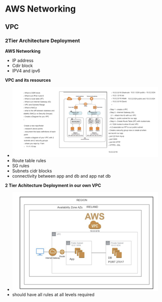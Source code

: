 # AWS Networking 
## VPC
### 2Tier Architecture Deployment


**AWS Networking**
- IP address
- Cdir block
- IPV4 and ipv6


**VPC and its resources**
- ![](images/vpc_1.png)
- Route table rules
- SG rules
- Subnets cidr blocks
- connectivity between app and db and app nat db


**2 Tier Achitecture Deployment in our own VPC**
- ![](images/2tier-aws-deployment.png)
- should have all rules at all levels required






